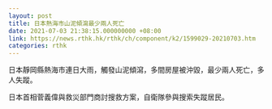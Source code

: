 ```yaml
---
layout: post
title: 日本熱海市山泥傾瀉最少兩人死亡
date: 2021-07-03 21:38:15.000000000 +08:00
link: https://news.rthk.hk/rthk/ch/component/k2/1599029-20210703.htm
categories: rthk
---
```


日本靜岡縣熱海市連日大雨，觸發山泥傾瀉，多間房屋被沖毀，最少兩人死亡，多人失蹤。

日本首相菅義偉與救災部門商討搜救方案，自衛隊參與搜索失蹤居民。
